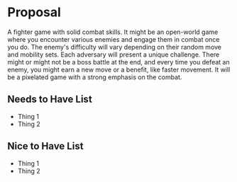 # Proposal 

A fighter game with solid combat skills. It might be an open-world game where you encounter various enemies and engage them in combat once you do. The enemy's difficulty will vary depending on their random move and mobility sets. Each adversary will present a unique challenge. There might or might not be a boss battle at the end, and every time you defeat an enemy, you might earn a new move or a benefit, like faster movement. It will be a pixelated game with a strong emphasis on the combat.
## Needs to Have List

- Thing 1
- Thing 2

## Nice to Have List

- Thing 1
- Thing 2
